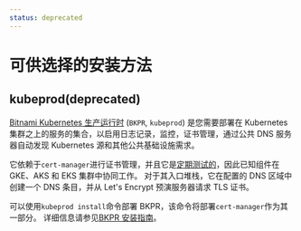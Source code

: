 ```yaml
---
status: deprecated
---
```


# 可供选择的安装方法

## kubeprod(deprecated)

[Bitnami Kubernetes 生产运行时](https://github.com/bitnami/kube-prod-runtime) (`BKPR`, `kubeprod`) 是您需要部署在 Kubernetes 集群之上的服务的集合，以启用日志记录，监控，证书管理，通过公共 DNS 服务器自动发现 Kubernetes 源和其他公共基础设施需求。

它依赖于`cert-manager`进行证书管理，并且它是[定期测试的](https://github.com/bitnami/kube-prod-runtime/blob/master/Jenkinsfile)，因此已知组件在 GKE、AKS 和 EKS 集群中协同工作。
对于其入口堆栈，它在配置的 DNS 区域中创建一个 DNS 条目，并从 Let's Encrypt 预演服务器请求 TLS 证书。

可以使用`kubeprod install`命令部署 BKPR，该命令将部署`cert-manager`作为其一部分。
详细信息请参见[BKPR 安装指南](https://github.com/bitnami/kube-prod-runtime/blob/master/docs/install.md)。
